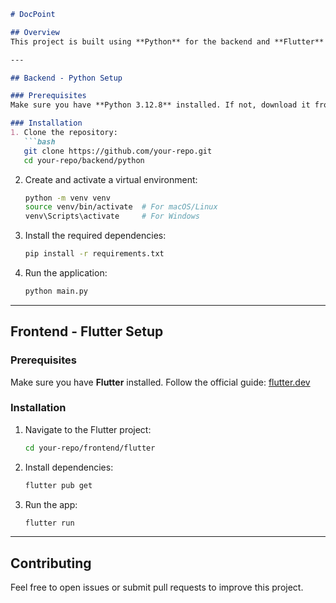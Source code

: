 ```markdown
# DocPoint

## Overview
This project is built using **Python** for the backend and **Flutter** for the frontend. Below are the setup instructions for both parts.

---

## Backend - Python Setup

### Prerequisites
Make sure you have **Python 3.12.8** installed. If not, download it from [python.org](https://www.python.org/).

### Installation
1. Clone the repository:
   ```bash
   git clone https://github.com/your-repo.git
   cd your-repo/backend/python
   ```

2. Create and activate a virtual environment:
   ```bash
   python -m venv venv
   source venv/bin/activate  # For macOS/Linux
   venv\Scripts\activate     # For Windows
   ```

3. Install the required dependencies:
   ```bash
   pip install -r requirements.txt
   ```

4. Run the application:
   ```bash
   python main.py
   ```

---

## Frontend - Flutter Setup

### Prerequisites
Make sure you have **Flutter** installed. Follow the official guide: [flutter.dev](https://flutter.dev/docs/get-started/install)

### Installation
1. Navigate to the Flutter project:
   ```bash
   cd your-repo/frontend/flutter
   ```

2. Install dependencies:
   ```bash
   flutter pub get
   ```

3. Run the app:
   ```bash
   flutter run
   ```

---

## Contributing
Feel free to open issues or submit pull requests to improve this project.


